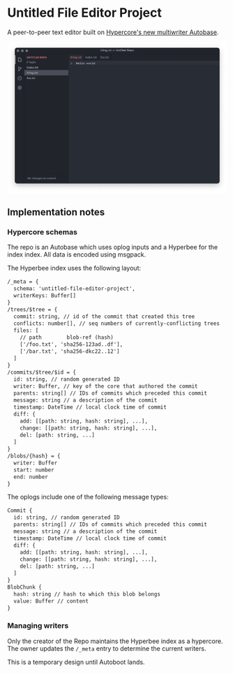 # Untitled File Editor Project

A peer-to-peer text editor built on [Hypercore's new multiwriter Autobase](https://github.com/hypercore-protocol/autobase).

![screenshot.png](screenshot.png)

## Implementation notes

### Hypercore schemas

The repo is an Autobase which uses oplog inputs and a Hyperbee for the index index. All data is encoded using msgpack.

The Hyperbee index uses the following layout:

```
/_meta = {
  schema: 'untitled-file-editor-project',
  writerKeys: Buffer[]
}
/trees/$tree = {
  commit: string, // id of the commit that created this tree
  conflicts: number[], // seq numbers of currently-conflicting trees
  files: [
    // path        blob-ref (hash)
    ['/foo.txt', 'sha256-123ad..df'],
    ['/bar.txt', 'sha256-dkc22..12']
  ]
}
/commits/$tree/$id = {
  id: string, // random generated ID
  writer: Buffer, // key of the core that authored the commit
  parents: string[] // IDs of commits which preceded this commit
  message: string // a description of the commit
  timestamp: DateTime // local clock time of commit
  diff: {
    add: [[path: string, hash: string], ...],
    change: [[path: string, hash: string], ...],
    del: [path: string, ...]
  ]
}
/blobs/{hash} = {
  writer: Buffer
  start: number
  end: number
}
```

The oplogs include one of the following message types:

```
Commit {
  id: string, // random generated ID
  parents: string[] // IDs of commits which preceded this commit
  message: string // a description of the commit
  timestamp: DateTime // local clock time of commit
  diff: {
    add: [[path: string, hash: string], ...],
    change: [[path: string, hash: string], ...],
    del: [path: string, ...]
  ]
}
BlobChunk {
  hash: string // hash to which this blob belongs
  value: Buffer // content
}
```

### Managing writers

Only the creator of the Repo maintains the Hyperbee index as a hypercore. The owner updates the `/_meta` entry to determine the current writers.

This is a temporary design until Autoboot lands.
